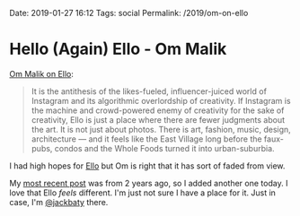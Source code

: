 Date: 2019-01-27 16:12
Tags: social
Permalink: /2019/om-on-ello

# Hello (Again) Ello - Om Malik

[Om Malik on Ello](https://om.co/2019/01/24/hello-again-ello/):

> It is the antithesis of the likes-fueled, influencer-juiced world of Instagram and its algorithmic overlordship of creativity. If Instagram is the machine and crowd-powered enemy of creativity for the sake of creativity, Ello is just a place where there are fewer judgments about the art. It is not just about photos. There is art, fashion, music, design, architecture — and it feels like the East Village long before the faux-pubs, condos and the Whole Foods turned it into urban-suburbia. 

I had high hopes for [Ello](https://ello.co) but Om is right that it has sort of faded from view. 

My [most recent post](https://ello.co/jackbaty/post/p-nyi98_e2ikm3qz-4zrjg) was from 2 years ago, so I added another one today. I love that Ello _feels_ different. I'm just not sure I have a place for it. Just in case, I'm [@jackbaty](https://ello.co/jackbaty) there.
